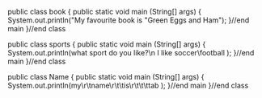 public class book
{
  public static void main (String[] args)
  {
    System.out.println("My favourite book is \"Green Eggs and Ham\");
  }//end main
  }//end class
  
  
public class sports 
{
  public static void main (String[] args)
  {
    System.out.println(what sport do you like?\n I like soccer\football );
    }//end main
    }//end class
    
    
  public class Name 
{
  public static void main (String[] args)
  {
    System.out.println(my\r\tname\r\t\tis\r\t\t\ttab );
  }//end main
  }//end class
